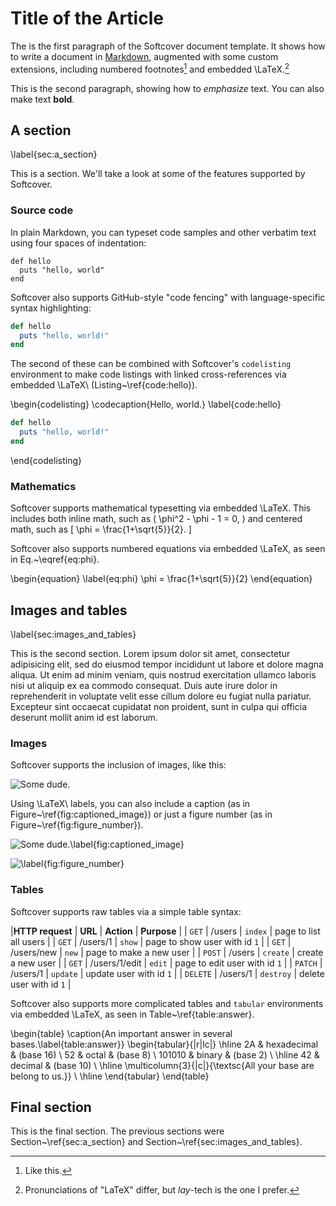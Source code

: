 # Title of the Article

The is the first paragraph of the Softcover document template. It shows how to write a document in [Markdown](http://daringfireball.net/projects/markdown/), augmented with some custom extensions, including numbered footnotes[^sample-footnote] and embedded \LaTeX.[^pronunciation]

This is the second paragraph, showing how to *emphasize* text. You can also make text **bold**.

## A section
\label{sec:a_section}

This is a section. We'll take a look at some of the features supported by Softcover.

### Source code

In plain Markdown, you can typeset code samples and other verbatim text using four spaces of indentation:

    def hello
      puts "hello, world"
    end

Softcover also supports GitHub-style "code fencing" with language-specific syntax highlighting:

```ruby
def hello
  puts "hello, world!"
end
```

The second of these can be combined with Softcover's `codelisting` environment to make code listings with linked cross-references via embedded \LaTeX\ (Listing~\ref{code:hello}).

\begin{codelisting}
\codecaption{Hello, world.}
\label{code:hello}
```ruby
def hello
  puts "hello, world!"
end
```
\end{codelisting}


### Mathematics

Softcover supports mathematical typesetting via embedded \LaTeX. This includes both inline math, such as \( \phi^2 - \phi - 1 = 0, \) and centered math, such as
\[ \phi = \frac{1+\sqrt{5}}{2}. \]

Softcover also supports numbered equations via embedded \LaTeX, as seen in Eq.~\eqref{eq:phi}.

\begin{equation}
\label{eq:phi}
\phi = \frac{1+\sqrt{5}}{2}
\end{equation}


## Images and tables
\label{sec:images_and_tables}

This is the second section. Lorem ipsum dolor sit amet, consectetur adipisicing elit, sed do eiusmod
tempor incididunt ut labore et dolore magna aliqua. Ut enim ad minim veniam,
quis nostrud exercitation ullamco laboris nisi ut aliquip ex ea commodo
consequat. Duis aute irure dolor in reprehenderit in voluptate velit esse
cillum dolore eu fugiat nulla pariatur. Excepteur sint occaecat cupidatat non
proident, sunt in culpa qui officia deserunt mollit anim id est laborum.

### Images

Softcover supports the inclusion of images, like this:

![Some dude.](images/01_michael_hartl_headshot.jpg)

Using \LaTeX\ labels, you can also include a caption (as in Figure~\ref{fig:captioned_image}) or just a figure number (as in Figure~\ref{fig:figure_number}).

![Some dude.\label{fig:captioned_image}](images/01_michael_hartl_headshot.jpg)

![\label{fig:figure_number}](images/01_michael_hartl_headshot.jpg)

### Tables

Softcover supports raw tables via a simple table syntax:

|**HTTP request** | **URL** | **Action** | **Purpose** |
| `GET` | /users | `index` | page to list all users |
| `GET` | /users/1 | `show` | page to show user with id `1` |
| `GET` | /users/new | `new` | page to make a new user |
| `POST` | /users | `create` | create a new user |
| `GET` | /users/1/edit | `edit` | page to edit user with id `1` |
| `PATCH` | /users/1 | `update` | update user with id `1` |
| `DELETE` | /users/1 | `destroy` | delete user with id `1` |

Softcover also supports more complicated tables and `tabular` environments via embedded \LaTeX, as seen in Table~\ref{table:answer}.

\begin{table}
\caption{An important answer in several bases.\label{table:answer}}
\begin{tabular}{|r|lc|}
  \hline
  2A & hexadecimal & (base 16) \\
  52 & octal & (base 8) \\
  101010 & binary & (base 2) \\
  \hline
  42 & decimal & (base 10) \\
  \hline
  \multicolumn{3}{|c|}{\textsc{All your base are belong to us.}} \\
  \hline
\end{tabular}
\end{table}

## Final section

This is the final section. The previous sections were Section~\ref{sec:a_section} and Section~\ref{sec:images_and_tables}.

[^sample-footnote]: Like this.

[^pronunciation]: Pronunciations of "LaTeX" differ, but *lay*-tech is the one I prefer.
